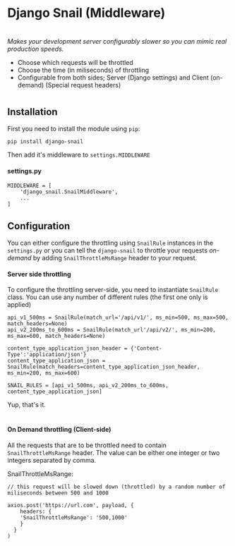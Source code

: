 # Django Snail (Middleware)
#

_Makes your development server configurably slower so you can mimic real production speeds._

- Choose which requests will be throttled
- Choose the time (in miliseconds) of throttling
- Configurable from both sides; Server (Django settings) and Client (on-demand) (Special request headers)

#
## Installation

First you need to install the module using `pip`:

`pip install django-snail`

Then add it's middleware to `settings.MIDDLEWARE`


#### settings.py

```
MIDDLEWARE = [
    'django_snail.SnailMiddleware',
    ...
]
```

## Configuration

You can either configure the throttling using `SnailRule` instances in the `settings.py` or you can tell the `django-snail` to throttle your requests _on-demand_ by adding `SnailThrottleMsRange` header to your request.

#### Server side throttling

To configure the throttling server-side, you need to instantiate `SnailRule` class. You can use any number of different
rules (the first one only is applied)

```
api_v1_500ms = SnailRule(match_url='/api/v1/', ms_min=500, ms_max=500, match_headers=None)
api_v2_200ms_to_600ms = SnailRule(match_url'/api/v2/', ms_min=200, ms_max=600, match_headers=None)

content_type_application_json_header = {'Content-Type':'application/json'}
content_type_application_json = SnailRule(match_headers=content_type_application_json_header, ms_min=200, ms_max=600)

SNAIL_RULES = [api_v1_500ms, api_v2_200ms_to_600ms, content_type_application_json]
```

Yup, that's it.
#

#### On Demand throttling (Client-side)

All the requests that are to be throttled need to contain `SnailThrottleMsRange` header.
The value can be either one integer or two integers separated by comma. 

SnailThrottleMsRange:

```
// this request will be slowed down (throttled) by a random number of miliseconds between 500 and 1000

axios.post('https://url.com', payload, {
    headers: {
    'SnailThrottleMsRange': '500,1000'
    }
  }
)
```